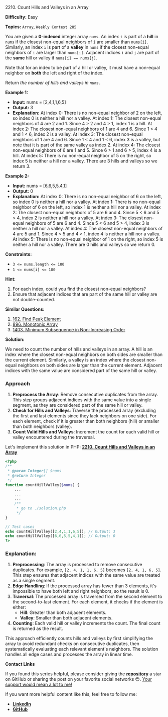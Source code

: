 2210\. Count Hills and Valleys in an Array

**Difficulty:** Easy

**Topics:** `Array`, `Weekly Contest 285`

You are given a **0-indexed** integer array `nums`. An index `i` is part of a **hill** in `nums` if the closest non-equal neighbors of `i` are smaller than `nums[i]`. Similarly, an index `i` is part of a **valley** in `nums` if the closest non-equal neighbors of `i` are larger than `nums[i]`. Adjacent indices `i` and `j` are part of the **same** hill or valley if `nums[i] == nums[j]`.

Note that for an index to be part of a hill or valley, it must have a non-equal neighbor on **both** the left and right of the index.

Return _the number of hills and valleys in `nums`_.

**Example 1:**

- **Input:** nums = [2,4,1,1,6,5]
- **Output:** 3
- **Explanation:**
  At index 0: There is no non-equal neighbor of 2 on the left, so index 0 is neither a hill nor a valley.
  At index 1: The closest non-equal neighbors of 4 are 2 and 1. Since 4 > 2 and 4 > 1, index 1 is a hill.
  At index 2: The closest non-equal neighbors of 1 are 4 and 6. Since 1 < 4 and 1 < 6, index 2 is a valley.
  At index 3: The closest non-equal neighbors of 1 are 4 and 6. Since 1 < 4 and 1 < 6, index 3 is a valley, but note that it is part of the same valley as index 2.
  At index 4: The closest non-equal neighbors of 6 are 1 and 5. Since 6 > 1 and 6 > 5, index 4 is a hill.
  At index 5: There is no non-equal neighbor of 5 on the right, so index 5 is neither a hill nor a valley.
  There are 3 hills and valleys so we return 3.

**Example 2:**

- **Input:** nums = [6,6,5,5,4,1]
- **Output:** 0
- **Explanation:**
  At index 0: There is no non-equal neighbor of 6 on the left, so index 0 is neither a hill nor a valley.
  At index 1: There is no non-equal neighbor of 6 on the left, so index 1 is neither a hill nor a valley.
  At index 2: The closest non-equal neighbors of 5 are 6 and 4. Since 5 < 6 and 5 > 4, index 2 is neither a hill nor a valley.
  At index 3: The closest non-equal neighbors of 5 are 6 and 4. Since 5 < 6 and 5 > 4, index 3 is neither a hill nor a valley.
  At index 4: The closest non-equal neighbors of 4 are 5 and 1. Since 4 < 5 and 4 > 1, index 4 is neither a hill nor a valley.
  At index 5: There is no non-equal neighbor of 1 on the right, so index 5 is neither a hill nor a valley.
  There are 0 hills and valleys so we return 0.

**Constraints:**

- `3 <= nums.length <= 100`
- `1 <= nums[i] <= 100`


**Hint:**
1. For each index, could you find the closest non-equal neighbors?
2. Ensure that adjacent indices that are part of the same hill or valley are not double-counted.


**Similar Questions:**
1. [162. Find Peak Element](https://github.com/mah-shamim/leet-code-in-php/tree/main/algorithms/000162-find-peak-element)
2. [896. Monotonic Array](https://github.com/mah-shamim/leet-code-in-php/tree/main/algorithms/000896-monotonic-array)
3. [1403. Minimum Subsequence in Non-Increasing Order](https://github.com/mah-shamim/leet-code-in-php/tree/main/algorithms/001403-minimum-subsequence-in-non-increasing-order)






**Solution:**

We need to count the number of hills and valleys in an array. A hill is an index where the closest non-equal neighbors on both sides are smaller than the current element. Similarly, a valley is an index where the closest non-equal neighbors on both sides are larger than the current element. Adjacent indices with the same value are considered part of the same hill or valley.

### Approach
1. **Preprocess the Array**: Remove consecutive duplicates from the array. This step groups adjacent indices with the same value into a single segment, as they are considered part of the same hill or valley.
2. **Check for Hills and Valleys**: Traverse the processed array (excluding the first and last elements since they lack neighbors on one side). For each element, check if it is greater than both neighbors (hill) or smaller than both neighbors (valley).
3. **Count Valid Hills and Valleys**: Increment the count for each valid hill or valley encountered during the traversal.

Let's implement this solution in PHP: **[2210. Count Hills and Valleys in an Array](https://github.com/mah-shamim/leet-code-in-php/tree/main/algorithms/002210-count-hills-and-valleys-in-an-array/solution.php)**

```php
<?php
/**
 * @param Integer[] $nums
 * @return Integer
 */
function countHillValley($nums) {
    ...
    ...
    ...
    /**
     * go to ./solution.php
     */
}

// Test cases
echo countHillValley([2,4,1,1,6,5]); // Output: 3
echo countHillValley([6,6,5,5,4,1]); // Output: 0
?>
```

### Explanation:

1. **Preprocessing**: The array is processed to remove consecutive duplicates. For example, `[2, 4, 1, 1, 6, 5]` becomes `[2, 4, 1, 6, 5]`. This step ensures that adjacent indices with the same value are treated as a single segment.
2. **Edge Handling**: If the processed array has fewer than 3 elements, it's impossible to have both left and right neighbors, so the result is 0.
3. **Traversal**: The processed array is traversed from the second element to the second-to-last element. For each element, it checks if the element is either:
    - **Hill**: Greater than both adjacent elements.
    - **Valley**: Smaller than both adjacent elements.
4. **Counting**: Each valid hill or valley increments the count. The final count is returned as the result.

This approach efficiently counts hills and valleys by first simplifying the array to avoid redundant checks on consecutive duplicates, then systematically evaluating each relevant element's neighbors. The solution handles all edge cases and processes the array in linear time.

**Contact Links**

If you found this series helpful, please consider giving the **[repository](https://github.com/mah-shamim/leet-code-in-php)** a star on GitHub or sharing the post on your favorite social networks 😍. [Your support would mean a lot to me!](https://isolatedcompliments.com/v09uayg6h?key=a647d02f1aafcddaf10536d7cd00bd7c)

If you want more helpful content like this, feel free to follow me:

- **[LinkedIn](https://www.linkedin.com/in/arifulhaque/)**
- **[GitHub](https://github.com/mah-shamim)**